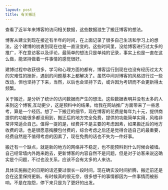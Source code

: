 ```yaml
---
layout: post
title: 有关搬迁
---
```


查看了近半年来博客的访问相关数据，这些数据滋生了搬迁博客的想法。

博客从建立到现在接近有半年的时间，在上面记录了很多自己生活和学习上的想法，这个建博的初衷到现在也是一直没变的。这些时间里，没给博客进行过太多的推广，不在意访客以及评论，最简单的想法只是单纯的记录，事实上也是一直在这么做，能坚持做着一件事情的感觉很好。

建博过程中收获很多，学习和心理方面的都有，博客运行到现在也没有经历过太大的灾难性的挫折，遇到的问题基本上都解决了。虽然中间对博客的风格进行过一些改动，但也坚持了下来，当然，以后也会坚持下去，或许因为考研而不会更新得太频繁。

关于搬迁，是分析了统计的访问数据而产生的想法。这些数据表明并没有太多的人来到这个博客,互动更少，这是预料中的结果，给我在网站推广方面带来了一些思考，算是一个经历。想了一下搬迁的细节，现在博客的花费是每年九十元，提供商提供的功能很多都没用到，搬迁后的地方完全免费，提供的功能简单实用，风格非常非常适合自己。值得一提的是，经费并不是主要的考虑因素，如果搬迁后的地方收费的话，也是很愿意掏腰包付费的，综合考虑之后还是觉得合适自己的最重要，经费自然是不值得考虑的因素了，现在免费的话也不失为一件好事。

搬迁有一个缺点，就是新的地方的网络并不稳定，也不能预料到什么时候会被墙。自己经常墙内外跑来跑去，更新博客的内容自然不是问题，但是对于访客来说这确实是个问题，不过也没关系，应该不会有太多的人来访。

具体实施搬迁的日期的话还要过很长一段时间，现在确实没时间折腾，搬迁前还是会在这里保持更新。有时候真的很无奈，很多想干的事情都因为一件事情而被影响，不是在抱怨，停下来只是为了更好的出发。